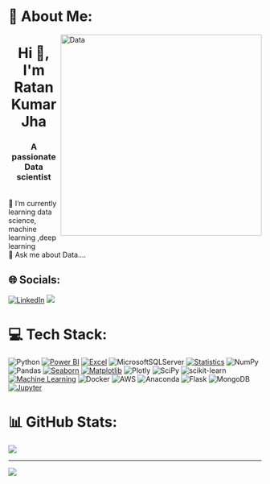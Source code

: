 # 💫 About Me:
<img align="right" alt="Data" width="400" src="https://blog.imarticus.org/wp-content/uploads/2020/05/de.gif">
<h1 align="center">Hi 👋, I'm Ratan Kumar Jha</h1>
<h3 align="center">A passionate Data scientist</h3>
<br>🌱 I’m currently learning data science, machine learning ,deep learning<br>💬 Ask me about Data....<br>



## 🌐 Socials:
[![LinkedIn](https://img.shields.io/badge/LinkedIn-%230077B5.svg?logo=linkedin&logoColor=white)](https://linkedin.com/in/imratankj) 
[<img src="https://img.shields.io/badge/Gmail-%23D14836.svg?logo=gmail&logoColor=white">](mailto:imratankj@gmail.com)


# 💻 Tech Stack:
![Python](https://img.shields.io/badge/python-3670A0?style=for-the-badge&logo=python&logoColor=ffdd54) [![Power BI](https://img.shields.io/badge/Power%20BI-%23F2C811.svg?style=for-the-badge&logo=Power%20BI&logoColor=white)](https://powerbi.microsoft.com/) [![Excel](https://img.shields.io/badge/Excel-%230066CC.svg?style=for-the-badge&logo=microsoft-excel&logoColor=white)](link_to_excel_file) ![MicrosoftSQLServer](https://img.shields.io/badge/Microsoft%20SQL%20Sever-CC2927?style=for-the-badge&logo=microsoft%20sql%20server&logoColor=white)  [![Statistics](https://img.shields.io/badge/Statistics-%23000000.svg?style=for-the-badge&logo=statistics&logoColor=black&color=yellow)](https://en.wikipedia.org/wiki/Statistics)
  ![NumPy](https://img.shields.io/badge/numpy-%23013243.svg?style=for-the-badge&logo=numpy&logoColor=white) ![Pandas](https://img.shields.io/badge/pandas-%23150458.svg?style=for-the-badge&logo=pandas&logoColor=white) [![Seaborn](https://img.shields.io/badge/Seaborn-%23118F9E.svg?style=for-the-badge&logo=Seaborn&logoColor=white)](https://seaborn.pydata.org/) [![Matplotlib](https://img.shields.io/badge/Matplotlib-%23F37726.svg?style=for-the-badge&logo=matplotlib&logoColor=white)](https://matplotlib.org/)
![Plotly](https://img.shields.io/badge/Plotly-%233F4F75.svg?style=for-the-badge&logo=plotly&logoColor=white)  ![SciPy](https://img.shields.io/badge/SciPy-%230C55A5.svg?style=for-the-badge&logo=scipy&logoColor=%white) ![scikit-learn](https://img.shields.io/badge/scikit--learn-%23F7931E.svg?style=for-the-badge&logo=scikit-learn&logoColor=white) [![Machine Learning](https://img.shields.io/badge/Machine%20Learning-%23000000.svg?style=for-the-badge&logo=python&logoColor=white&color=red)](https://en.wikipedia.org/wiki/Machine_learning)
 ![Docker](https://img.shields.io/badge/docker-%230db7ed.svg?style=for-the-badge&logo=docker&logoColor=white)  ![AWS](https://img.shields.io/badge/AWS-%23FF9900.svg?style=for-the-badge&logo=amazon-aws&logoColor=white) ![Anaconda](https://img.shields.io/badge/Anaconda-%2344A833.svg?style=for-the-badge&logo=anaconda&logoColor=white) ![Flask](https://img.shields.io/badge/flask-%23000.svg?style=for-the-badge&logo=flask&logoColor=white) ![MongoDB](https://img.shields.io/badge/MongoDB-%234ea94b.svg?style=for-the-badge&logo=mongodb&logoColor=white)[![Jupyter](https://img.shields.io/badge/Jupyter-%23F37626.svg?style=for-the-badge&logo=jupyter&logoColor=white)](https://jupyter.org/)





# 📊 GitHub Stats:

![](https://github-readme-streak-stats.herokuapp.com/?user=ratankj&theme=dark&hide_border=false)<br/>


---
[![](https://visitcount.itsvg.in/api?id=ratankj&icon=0&color=0)](https://visitcount.itsvg.in)





